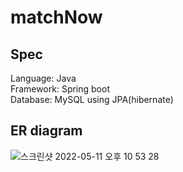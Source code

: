 # matchNow
## Spec
Language: Java<br>
Framework: Spring boot<br>
Database: MySQL using JPA(hibernate)<br>
## ER diagram
![스크린샷 2022-05-11 오후 10 53 28](https://user-images.githubusercontent.com/58351498/167867695-3a52ba5d-d986-4302-a383-74c7d0258d0e.png)
